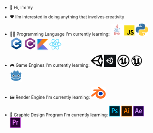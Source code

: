- 👋 Hi, I’m Vy

- ❤️ I’m interested in doing anything that involves creativity
- 🧑‍💻 Programming Language I'm currently learning:
![Java](./img/java.png) ![Javascript](./img/js.png) ![Python](./img/python.png) ![C++](./img/cpp.png) ![C#](./img/cs.png) ![Kotlin](./img/kotlin.png) ![React](./img/react.png)
- 🎮 Game Engines I'm currently learning: 
![Unity](./img/unity.png#gh-light-mode-only) ![Unity](./img/unity-dark.png#gh-dark-mode-only) ![Unreal](./img/unreal.png#gh-light-mode-only) ![Unreal](./img/unreal-dark.png#gh-dark-mode-only) ![Godot](./img/godot.png)
- 🖼️ Render Engine I'm currently learning:
![Blender](./img/blender.png)
- 🎨 Graphic Design Program I'm currently learning:
![Photoshop](./img/ps.png) ![Illustrator](./img/ai.png) ![After Effects](./img/ae.png) ![Premiere Pro](./img/pr.png) 
<!--- 💞️ I’m looking to collaborate on ...
- 📫 How to reach me ...--->

<!---
just-vy/just-vy is a ✨ special ✨ repository because its `README.md` (this file) appears on your GitHub profile.
You can click the Preview link to take a look at your changes.
--->
